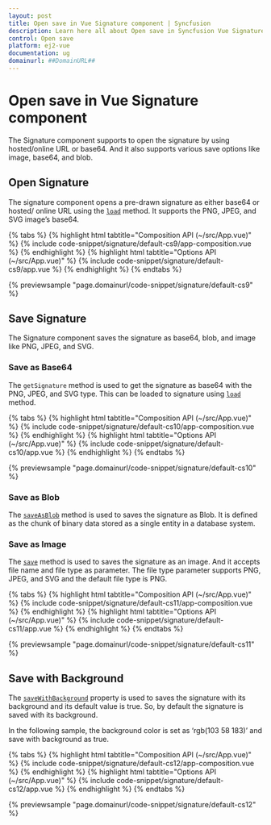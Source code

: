 ```yaml
---
layout: post
title: Open save in Vue Signature component | Syncfusion
description: Learn here all about Open save in Syncfusion Vue Signature component of Syncfusion Essential JS 2 and more.
control: Open save 
platform: ej2-vue
documentation: ug
domainurl: ##DomainURL##
---
```


# Open save in Vue Signature component

The Signature component supports to open the signature by using hosted/online URL or base64. And it also supports various save options like image, base64, and blob.

## Open Signature

The signature component opens a pre-drawn signature as either base64 or hosted/ online URL using the [`load`](https://ej2.syncfusion.com/vue/documentation/api/signature/#load) method. It supports the PNG, JPEG, and SVG image’s base64.

{% tabs %}
{% highlight html tabtitle="Composition API (~/src/App.vue)" %}
{% include code-snippet/signature/default-cs9/app-composition.vue %}
{% endhighlight %}
{% highlight html tabtitle="Options API (~/src/App.vue)" %}
{% include code-snippet/signature/default-cs9/app.vue %}
{% endhighlight %}
{% endtabs %}
        
{% previewsample "page.domainurl/code-snippet/signature/default-cs9" %}

## Save Signature

The Signature component saves the signature as base64, blob, and image like PNG, JPEG, and SVG.

### Save as Base64

The `getSignature` method is used to get the signature as base64 with the PNG, JPEG, and SVG type. This can be loaded to signature using [`load`](https://ej2.syncfusion.com/vue/documentation/api/signature/#load) method.

{% tabs %}
{% highlight html tabtitle="Composition API (~/src/App.vue)" %}
{% include code-snippet/signature/default-cs10/app-composition.vue %}
{% endhighlight %}
{% highlight html tabtitle="Options API (~/src/App.vue)" %}
{% include code-snippet/signature/default-cs10/app.vue %}
{% endhighlight %}
{% endtabs %}
        
{% previewsample "page.domainurl/code-snippet/signature/default-cs10" %}

### Save as Blob

The [`saveAsBlob`](https://ej2.syncfusion.com/vue/documentation/api/signature/#saveasblob) method is used to saves the signature as Blob. It is defined as the chunk of binary data stored as a single entity in a database system.

### Save as Image

The [`save`](https://ej2.syncfusion.com/vue/documentation/api/signature/#save) method is used to saves the signature as an image. And it accepts file name and file type as parameter. The file type parameter supports PNG, JPEG, and SVG and the default file type is PNG.

{% tabs %}
{% highlight html tabtitle="Composition API (~/src/App.vue)" %}
{% include code-snippet/signature/default-cs11/app-composition.vue %}
{% endhighlight %}
{% highlight html tabtitle="Options API (~/src/App.vue)" %}
{% include code-snippet/signature/default-cs11/app.vue %}
{% endhighlight %}
{% endtabs %}
        
{% previewsample "page.domainurl/code-snippet/signature/default-cs11" %}

## Save with Background

The [`saveWithBackground`](https://ej2.syncfusion.com/vue/documentation/api/signature/#savewithbackground) property is used to saves the signature with its background and its default value is true. So, by default the signature is saved with its background.

In the following sample, the background color is set as ‘rgb(103 58 183)’ and save with background as true.

{% tabs %}
{% highlight html tabtitle="Composition API (~/src/App.vue)" %}
{% include code-snippet/signature/default-cs12/app-composition.vue %}
{% endhighlight %}
{% highlight html tabtitle="Options API (~/src/App.vue)" %}
{% include code-snippet/signature/default-cs12/app.vue %}
{% endhighlight %}
{% endtabs %}
        
{% previewsample "page.domainurl/code-snippet/signature/default-cs12" %}
